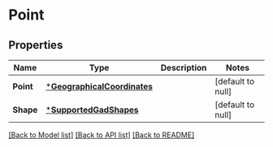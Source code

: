 # Point

## Properties
Name | Type | Description | Notes
------------ | ------------- | ------------- | -------------
**Point** | [***GeographicalCoordinates**](GeographicalCoordinates.md) |  | [default to null]
**Shape** | [***SupportedGadShapes**](SupportedGADShapes.md) |  | [default to null]

[[Back to Model list]](../README.md#documentation-for-models) [[Back to API list]](../README.md#documentation-for-api-endpoints) [[Back to README]](../README.md)

